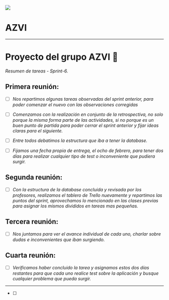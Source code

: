 ![](B:\Full_stack_digital\integrador\grupo_1_azvi\public\images\logoAzvi.png)
# AZVI
---



# Proyecto del grupo AZVI 🚀

_Resumen de tareas - Sprint-6._



## Primera reunión:

- [ ] _Nos repartimos algunas tareas observadas del sprint anterior, para poder comenzar el nuevo con las observaciones corregidas_
- [ ] _Comenzamos con la realización en conjunto de la retrospectiva, no solo porque la misma forma parte de las actividades, si no porque es un buen punto de partida para poder cerrar el sprint anterior y fijar ideas claras para el siguiente._
- [ ] *Entre todos debatimos la estructura que iba a tener la database.*
- [ ] *Fijamos una fecha propia de entrega, el ocho de febrero, para tener dos días para realizar cualquier tipo de test o inconveniente que pudiera surgir.*




## Segunda reunión:

- [ ] *Con la estructura de la database concluida y revisada por los profesores, realizamos el tablero de Trello nuevamente y repartimos las puntos del sprint, aprovechamos lo mencionado en las clases previas para asignar los mismos divididos en tareas mas pequeñas.*



## Tercera reunión:

- [ ] *Nos juntamos para ver el avance individual de cada uno, charlar sobre dudas e inconvenientes que iban surgiendo.*



## Cuarta reunión:

- [ ] *Verificamos haber concluido la tarea y asignamos estos dos días restantes para que cada uno realice test sobre la aplicación y busque cualquier problema que pueda surgir.*



------



- [ ] 
